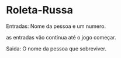 # Roleta-Russa
Entradas: Nome da pessoa e um numero.

as entradas vão continua até o jogo começar.

Saida: O nome da pessoa que sobreviver.
